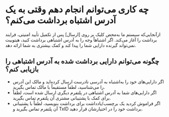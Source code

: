 # چه کاری می‌توانم انجام دهم وقتی به یک آدرس اشتباه برداشت می‌کنم؟

ازآنجایی‌که سیستم ما به‌محض کلیک بر روی [ارسال] پس از تکمیل تأیید امنیتی، فرایند برداشت را آغاز می‌کند. اگر اشتباهاً وجه را به آدرس اشتباهی برداشت کنید، هیتوبیت نمی‌تواند گیرنده دارایی شما را پیدا کند و کمک بیشتری به شما ارائه دهد. 

## چگونه می‌توانم دارایی برداشت شده به آدرس اشتباهی را بازیابی کنم؟

-	اگر دارایی‌های خود را به‌اشتباه به آدرسی نادرست ارسال کرده‌اید و مالک این آدرس را می‌شناسید، لطفاً مستقیماً با مالک تماس بگیرید.
-	اگر دارایی‌های شما به آدرس اشتباهی در پلتفرم دیگری ارسال شده است، لطفاً برای کمک با پشتیبانی مشتری آن پلتفرم تماس بگیرید.
-	اگر فراموش کردید یک برچسب/یادداشت برای برداشت بنویسید، لطفاً با پشتیبانی آن پلتفرم تماس بگیرید و TxID برداشت خود را در اختیارشان قرار دهید.

